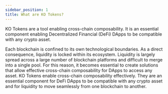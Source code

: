 ```yaml
---
sidebar_position: 1
title: What are KO Tokens?
---
```


KO Tokens are a tool enabling cross-chain composability. It is an essential component enabling Decentralized Financial (DeFi) DApps to be compatible with any crypto asset.

Each blockchain is confined to its own technological boundaries. As a direct consequence, liquidity is locked within its ecosystem. Liquidity is largely spread across a large number of blockchain platforms and difficult to merge into a single pool. For this reason, it becomes essential to create solutions that allow effective cross-chain composability for DApps to access any asset. KO Tokens enable cross-chain composability effectively. They are an essential component for DeFi DApps to be compatible with any crypto asset and for liquidity to move seamlessly from one blockchain to another.
